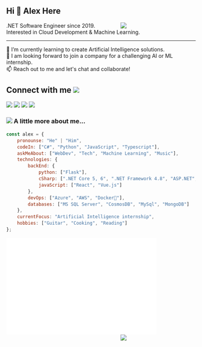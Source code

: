 ## Hi 👋 Alex Here

  
<img align='right' src="https://media0.giphy.com/media/WFZvB7VIXBgiz3oDXE/giphy.gif" width="200">
.NET Software Engineer since 2019.  
Interested in Cloud Development & Machine Learning. 
  
----  

🌱 I’m currently learning to create Artificial Intelligence solutions.  
👯 I am looking forward to join a company for a challenging AI or ML internship.  
📫 Reach out to me and let's chat and collaborate!  

  
## Connect with me <img src="https://media.giphy.com/media/LnQjpWaON8nhr21vNW/giphy.gif" width="60">
<a href="https://www.linkedin.com/in/alexandrero"><img src="https://img.shields.io/badge/LinkedIn-0077B5?style=for-the-badge&logo=linkedin&logoColor=white"></a>
<a href="https://alex-andrero.medium.com/"><img src="https://img.shields.io/badge/Medium-12100E?style=for-the-badge&logo=medium&logoColor=white"></a>
<a href="https://twitter.com/alex_andrero"><img src="https://img.shields.io/badge/Twitter-1DA1F2?style=for-the-badge&logo=twitter&logoColor=white"></a>
<a href="mailto:vedantchainani1084@gmail.com"><img src="https://img.shields.io/badge/Gmail-D14836?style=for-the-badge&logo=gmail&logoColor=white"></a>
  
  
  
### <img src="https://media2.giphy.com/media/Wk1P0F8uleY8nd8YJv/giphy.gif" width="70"> A little more about me...  

```javascript
const alex = {
    pronounse: "He" | "Him",
    codeIn: ["C#", "Python", "JavaScript", "Typescript"],
    askMeAbout: ["WebDev", "Tech", "Machine Learning", "Music"],
    technologies: {
        backEnd: {
            python: ["Flask"],
            cSharp: [".NET Core 5, 6", ".NET Framework 4.8", "ASP.NET", "Entity Framework"],
            javaScript: ["React", "Vue.js"]
        },
        devOps: ["Azure", "AWS", "Docker🐳"],
        databases: ["MS SQL Server", "CosmosDB", "MySql", "MongoDB"]
    },
    currentFocus: "Artificial Intelligence internship",
    hobbies: ["Guitar", "Cooking", "Reading"]
};
```
  
<img align='left' src="https://github.com/Allexandrero/allexandrero/blob/main/github-metrics.svg" width="400">
<img align='right' src="https://media3.giphy.com/media/vufEru9x5pA8ODlWXT/giphy.gif" width="200">
